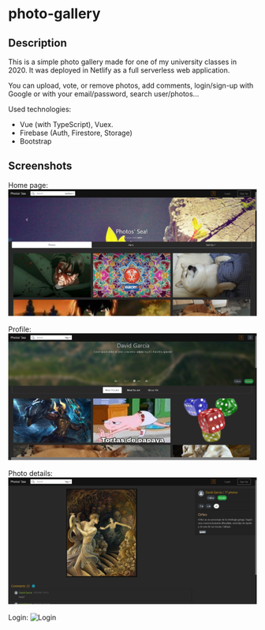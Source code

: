 # photo-gallery

## Description
This is a simple photo gallery made for one of my university classes in 2020. It was deployed in Netlify as a full serverless web application.

You can upload, vote, or remove photos, add comments, login/sign-up with Google or with your email/password, search user/photos...

Used technologies:
- Vue (with TypeScript), Vuex.
- Firebase (Auth, Firestore, Storage)
- Bootstrap

## Screenshots
Home page:
![Home page](./img/home-page.png)

Profile:
![Profile](./img/profile.png)

Photo details:
![Photo detail](./img/photo-details.png)

Login:
![Login](./img/login.png)
